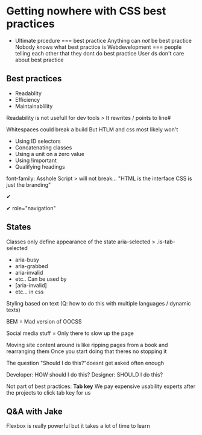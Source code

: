 # Getting nowhere with CSS best practices

* Ultimate prcedure === best practice
 Anything can *not* be best practice
Nobody knows what best practice is
Webdevelopment === people telling each other that they dont do best practice
User ds don't care about best practice

## Best practices
* Readablity
* Efficiency
* Maintainablility
 
Readability is not usefull for dev tools > It rewrites / points to line#

Whitespaces could break a build
But HTLM and css most likely won't

* Using ID selectors
* Concatenating classes
* Using a unit on a zero value
* Using !important
* Qualifying headings
 
font-family: Asshole Script > will not break...
"HTML is the interface 
CSS is just the branding"

✔ <nav>
✔ role="navigation"

## States
Classes only define appearance of the state
aria-selected > .is-tab-selected

* aria-busy
* aria-grabbed
* aria-invalid
* etc..
Can be used by
* [aria-invalid] 
* etc...
in css

Styling based on text
(Q: how to do this with multiple languages / dynamic texts)

BEM = Mad version of OOCSS

Social media stuff = Only there to slow up the page

Moving site content around is like ripping pages from a book and rearranging them
Once you start doing that theres no stopping it

The question "Should I do this?"doesnt get asked often enough

Developer: HOW should I do this?
Designer: SHOULD I do this?

Not part of best practices:
**Tab key**
We pay expensive usability experts after the projects to click tab key for us

## Q&A with Jake
Flexbox is really powerful but it takes a lot of time to learn




